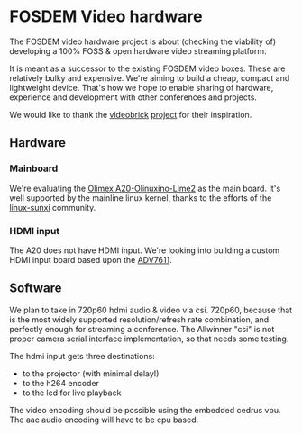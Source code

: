 # FOSDEM Video hardware

The FOSDEM video hardware project is about (checking the viability of) developing a 100% FOSS & open hardware video streaming platform.

It is meant as a successor to the existing FOSDEM video boxes. These are relatively bulky and expensive. We're aiming to build a cheap, compact and lightweight device. That's how we hope to enable sharing of hardware, experience and development with other conferences and projects.

We would like to thank the [videobrick](https://videobrick.wordpress.com/) [project](https://github.com/videobrick) for their inspiration. 

## Hardware
### Mainboard
We're evaluating the [Olimex A20-Olinuxino-Lime2](https://www.olimex.com/Products/OLinuXino/A20/A20-OLinuXino-LIME2/) as the main board. It's well supported by the mainline linux kernel, thanks to the efforts of the [linux-sunxi](https://linux-sunxi.org) community.

### HDMI input
The A20 does not have HDMI input. We're looking into building a custom HDMI input board based upon the [ADV7611](https://www.analog.com/en/products/adv7611.html).

## Software
We plan to take in 720p60 hdmi audio & video via csi. 720p60, because that is the most widely supported resolution/refresh rate combination, and perfectly enough for streaming a conference. The Allwinner "csi" is not proper camera serial interface implementation, so that needs some testing.

The hdmi input gets three destinations:
 * to the projector (with minimal delay!)
 * to the h264 encoder
 * to the lcd for live playback 
 
The video encoding should be possible using the embedded cedrus vpu. The aac audio encoding will have to be cpu based.
